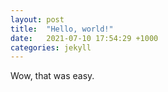 ```yaml
---
layout: post
title:  "Hello, world!"
date:   2021-07-10 17:54:29 +1000
categories: jekyll
---
```


Wow, that was easy.
